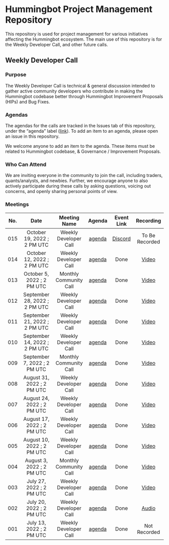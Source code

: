 # Hummingbot Project Management Repository

This repository is used for project management for various initiatives affecting the Hummingbot ecosystem. The main use of this repository is for the Weekly Developer Call, and other future calls.

## Weekly Developer Call

### Purpose

The Weekly Developer Call is technical & general discussion intended to gather active community developers who contribute in making the Hummingbot codebase better through Hummingbot Improvement Proposals (HIPs) and Bug Fixes. 

### **Agendas**

The agendas for the calls are tracked in the Issues tab of this repository, under the “agenda” label ([link](https://github.com/hummingbot/pm/issues?q=is%3Aissue+is%3Aagenda)). To add an item to an agenda, please open an issue in this repository.

We welcome anyone to add an item to the agenda. These items must be  related to Hummingbot codebase, & Governance / Improvement Proposals.

### Who Can Attend

We are inviting everyone in the community to join the call, including traders, quants/analysts, and newbies. Further, we encourage anyone to also actively participate during these calls by asking questions, voicing out concerns, and openly sharing personal points of view.

### Meetings

| No. |              Date             |      Meeting Name      |                        Agenda                        |                                  Event Link                                  |                                    Recording                                    |
|:---:|:-----------------------------:|:----------------------:|:----------------------------------------------------:|:----------------------------------------------------------------------------:|:-------------------------------------------------------------------------------:|
| 015 | October 19, 2022 ; 2 PM UTC   | Weekly Developer Call  | [agenda](https://github.com/hummingbot/pm/issues/15) | [Discord](https://discord.com/events/530578568154054663/1031234966195028018) |                                  To Be Recorded                                 |
| 014 | October 12, 2022 ; 2 PM UTC   | Weekly Developer Call  | [agenda](https://github.com/hummingbot/pm/issues/14) |                                     Done                                     |               [Video](https://www.youtube.com/watch?v=c87Migz1Ezw)              |
| 013 | October 5, 2022 ; 2 PM UTC    | Monthly Community Call | [agenda](https://github.com/hummingbot/pm/issues/13) |                                     Done                                     |               [Video](https://www.youtube.com/watch?v=GwgmY7txGdM)              |
| 012 | September 28, 2022 ; 2 PM UTC | Weekly Developer Call  | [agenda](https://github.com/hummingbot/pm/issues/12) |                                     Done                                     |           [Video](https://www.youtube.com/watch?v=kPAyv0j1SjI&t=1240s)          |
| 011 | September 21, 2022 ; 2 PM UTC | Weekly Developer Call  | [agenda](https://github.com/hummingbot/pm/issues/11) |                                     Done                                     |               [Video](https://www.youtube.com/watch?v=RMYnbfBe4F8)              |
| 010 | September 14, 2022 ; 2 PM UTC | Weekly Developer Call  | [agenda](https://github.com/hummingbot/pm/issues/10) |                                     Done                                     |                      [Video](https://youtu.be/WFnBWR-9HGQ)                      |
| 009 | September 7, 2022 ; 2 PM UTC  | Monthly Community Call | [agenda](https://github.com/hummingbot/pm/issues/9)  |                                     Done                                     |               [Video](https://www.youtube.com/watch?v=vxY5fPRztnM)              |
| 008 | August 31, 2022 ; 2 PM UTC    |  Weekly Developer Call | [agenda](https://github.com/hummingbot/pm/issues/8)  |                                     Done                                     |            [Video](https://www.youtube.com/watch?v=Z4mRfouABPY&t=5s)            |
| 007 | August 24, 2022 ; 2 PM UTC    |  Weekly Developer Call | [agenda](https://github.com/hummingbot/pm/issues/7)  |                                     Done                                     |               [Video](https://www.youtube.com/watch?v=f9hXgi_2P0c)              |
| 006 | August 17, 2022 ; 2 PM UTC    |  Weekly Developer Call | [agenda](https://github.com/hummingbot/pm/issues/6)  |                                     Done                                     |               [Video](https://www.youtube.com/watch?v=atDlrs8ZoO8)              |
| 005 | August 10, 2022 ; 2 PM UTC    |  Weekly Developer Call | [agenda](https://github.com/hummingbot/pm/issues/5)  |                                     Done                                     |               [Video](https://www.youtube.com/watch?v=Z_H0NpA69bs)              |
| 004 | August 3, 2022 ; 2 PM UTC     | Monthly Community Call | [agenda](https://github.com/hummingbot/pm/issues/4)  |                                     Done                                     |               [Video](https://www.youtube.com/watch?v=tCG6QvDqvMM)              |
| 003 | July 27, 2022 ; 2 PM UTC      |  Weekly Developer Call | [agenda](https://github.com/hummingbot/pm/issues/3)  |                                     Done                                     |               [Video](https://www.youtube.com/watch?v=HmvzS4ugfgU)              |
| 002 | July 20, 2022 ; 2 PM UTC      |  Weekly Developer Call | [agenda](https://github.com/hummingbot/pm/issues/2)  |                                     Done                                     | [Audio](https://drive.google.com/file/d/1BijPhEh2jFfgWzWixoVFAZgycogX5Hfb/view) |
| 001 | July 13, 2022 ; 2 PM UTC      |  Weekly Developer Call | [agenda](https://github.com/hummingbot/pm/issues/1)  |                                     Done                                     |                                   Not Recorded                                  |
